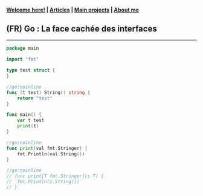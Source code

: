 #### [Welcome here!](https://vpenando.github.io) | [Articles](https://vpenando.github.io/articles.html) | [Main projects](https://vpenando.github.io/projects.html) | [About me](https://vpenando.github.io/about.html)

## (FR) Go : La face cachée des interfaces

---

```go
package main

import "fmt"

type test struct {
}

//go:noinline
func (t test) String() string {
    return "test"
}

func main() {
    var t test
    print(t)
}

//go:noinline
func print(val fmt.Stringer) {
    fmt.Println(val.String())
}

//go:noinline
// func print[T fmt.Stringer](s T) {
// 	fmt.Println(s.String())
// }

```
